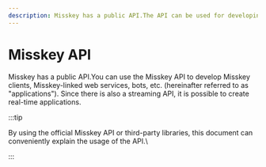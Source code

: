 ```yaml
---
description: Misskey has a public API.The API can be used for developing Misskey clients, Misskey connected web-services, bots, etc. (which will be referred to as "applications" from here on).
---
```


# Misskey API

Misskey has a public API.You can use the Misskey API to develop Misskey clients, Misskey-linked web services, bots, etc. (hereinafter referred to as "applications").
Since there is also a streaming API, it is possible to create real-time applications.

:::tip

By using the official Misskey API or third-party libraries, this document can conveniently explain the usage of the API.\\

:::

<MkIndex />
